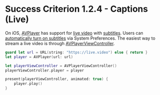 # Success Criterion 1.2.4 - Captions (Live)

On iOS, [AVPlayer](https://developer.apple.com/documentation/avfoundation/avplayer) has support for [live video](https://developer.apple.com/documentation/avfoundation/media_playback_and_selection/using_avfoundation_to_play_and_persist_http_live_streams) with [subtitles](https://developer.apple.com/documentation/avfoundation/media_playback_and_selection/adding_subtitles_and_alternative_audio_tracks). Users can [automatically turn on subtitles](https://support.apple.com/nl-nl/guide/iphone/iph3e2e23d1/ios) via System Preferences. The easiest way to stream a live video is through [AVPlayerViewController](https://developer.apple.com/documentation/avkit/avplayerviewcontroller).

```swift
guard let url = URL(string: "https://live.video") else { return }
let player = AVPlayer(url: url)

let playerViewController = AVPlayerViewController()
playerViewController.player = player

present(playerViewController, animated: true) {
    player.play()
}
```
